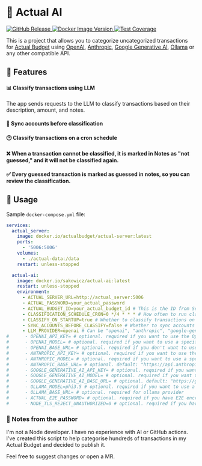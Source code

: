 # 🤖 Actual AI

<p>
    <a href="https://github.com/sakowicz/actual-ai">
        <img alt="GitHub Release" src="https://img.shields.io/github/v/release/sakowicz/actual-ai?label=GitHub">
    </a>
    <a href="https://hub.docker.com/r/sakowicz/actual-ai">
        <img alt="Docker Image Version" src="https://img.shields.io/docker/v/sakowicz/actual-ai?label=Docker%20Hub">
    </a>
    <a href="https://codecov.io/github/sakowicz/actual-ai" >
        <img alt="Test Coverage" src="https://codecov.io/github/sakowicz/actual-ai/graph/badge.svg?token=7ZLJUN61QE"/>
    </a>
</p>

This is a project that allows you to categorize uncategorized transactions
for [Actual Budget](https://actualbudget.org/)
using [OpenAI](https://openai.com/api/pricing/), [Anthropic](https://www.anthropic.com/pricing#anthropic-api), [Google Generative AI](https://ai.google/discover/generativeai/), [Ollama](https://github.com/ollama/ollama)
or any other compatible API.

## 🌟 Features

#### 📊 Classify transactions using LLM

The app sends requests to the LLM to classify transactions based on their description, amount, and notes.

#### 🔄 Sync accounts before classification

#### 🕒 Classify transactions on a cron schedule

#### ❌ When a transaction cannot be classified, it is marked in Notes as "not guessed," and it will not be classified again.

#### ✅ Every guessed transaction is marked as guessed in notes, so you can review the classification.

## 🚀 Usage

Sample `docker-compose.yml` file:

```yaml
services:
  actual_server:
    image: docker.io/actualbudget/actual-server:latest
    ports:
      - '5006:5006'
    volumes:
      - ./actual-data:/data
    restart: unless-stopped

  actual-ai:
    image: docker.io/sakowicz/actual-ai:latest
    restart: unless-stopped
    environment:
      - ACTUAL_SERVER_URL=http://actual_server:5006
      - ACTUAL_PASSWORD=your_actual_password
      - ACTUAL_BUDGET_ID=your_actual_budget_id # This is the ID from Settings → Show advanced settings → Sync ID
      - CLASSIFICATION_SCHEDULE_CRON=0 */4 * * * # How often to run classification.
      - CLASSIFY_ON_STARTUP=true # Whether to classify transactions on startup (don't wait for cron schedule)
      - SYNC_ACCOUNTS_BEFORE_CLASSIFY=false # Whether to sync accounts before classification
      - LLM_PROVIDER=openai # Can be "openai", "anthropic", "google-generative-ai" or "ollama"
#      - OPENAI_API_KEY= # optional. required if you want to use the OpenAI API
#      - OPENAI_MODEL= # optional. required if you want to use a specific model, default is "gpt-4-turbo"
#      - OPENAI_BASE_URL= # optional. required if you don't want to use the OpenAI API but OpenAI compatible API, ex: "http://ollama:11424/v1
#      - ANTHROPIC_API_KEY= # optional. required if you want to use the Anthropic API
#      - ANTHROPIC_MODEL= # optional. required if you want to use a specific model, default is "claude-3-5-sonnet-latest"
#      - ANTHROPIC_BASE_URL= # optional. default: "https://api.anthropic.com/v1
#      - GOOGLE_GENERATIVE_AI_API_KEY= # optional. required if you want to use the Google Generative AI API
#      - GOOGLE_GENERATIVE_AI_MODEL= # optional. required if you want to use a specific model, default is "gemini-1.5-flash"
#      - GOOGLE_GENERATIVE_AI_BASE_URL= # optional. default: "https://generativelanguage.googleapis.com"
#      - OLLAMA_MODEL=phi3.5 # optional. required if you want to use a Ollama specific model, default is "phi3.5"
#      - OLLAMA_BASE_URL= # optional. required for ollama provider
#      - ACTUAL_E2E_PASSWORD= # optional. required if you have E2E encryption
#      - NODE_TLS_REJECT_UNAUTHORIZED=0 # optional. required if you have trouble connecting to Actual server 
```

### 📝 Notes from the author

I'm not a Node developer.
I have no experience with AI or GitHub actions.
I've created this script to help categorise hundreds of transactions in my Actual Budget and decided to publish it.

Feel free to suggest changes or open a MR.
